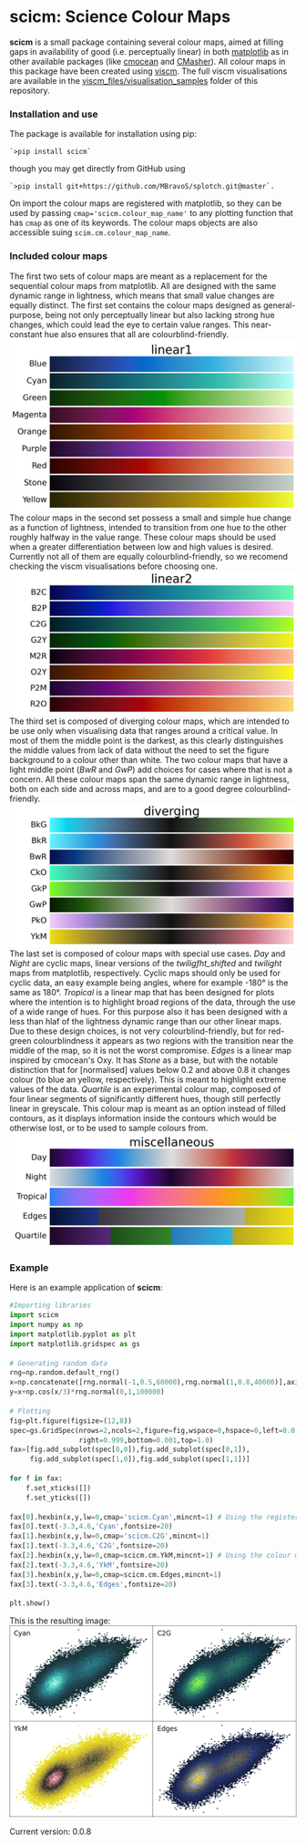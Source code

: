 # scicm: Science Colour Maps

**scicm** is a small package containing several colour maps, aimed at filling gaps in availability of good (i.e. perceptually linear) in both [matplotlib](https://matplotlib.org/stable/tutorials/colors/colormaps.html) as in other available packages (like [cmocean](https://github.com/matplotlib/cmocean) and [CMasher](https://github.com/1313e/CMasher)). All colour maps in this package have been created using [viscm](https://github.com/matplotlib/viscm). The full viscm visualisations are available in the [viscm_files/visualisation_samples](https://github.com/MBravoS/scicm/tree/master/viscm_files/visualisation_samples) folder of this repository.

### Installation and use

The package is available for installation using pip:

    `>pip install scicm`
    
though you may get directly from GitHub using

    `>pip install git+https://github.com/MBravoS/splotch.git@master`.

On import the colour maps are registered with matplotlib, so they can be used by passing `cmap='scicm.colour_map_name'` to any plotting function that has `cmap` as one of its keywords. The colour maps objects are also accessible suing `scim.cm.colour_map_name`.

### Included colour maps

The first two sets of colour maps are meant as a replacement for the sequential colour maps from matplotlib. All are designed with the same dynamic range in lightness, which means that small value changes are equally distinct. The first set contains the colour maps designed as general-purpose, being not only perceptually linear but also lacking strong hue changes, which could lead the eye to certain value ranges. This near-constant hue also ensures that all are colourblind-friendly.
![cmaps0](/docs/scicm_linear1.png)
The colour maps in the second set possess a small and simple hue change as a function of lightness, intended to transition from one hue to the other roughly halfway in the value range. These colour maps should be used when a greater differentiation between low and high values is desired. Currently not all of them are equally colourblind-friendly, so we recomend checking the viscm visualisations before choosing one.
![cmaps1](/docs/scicm_linear2.png)
The third set is composed of diverging colour maps, which are intended to be use only when visualising data that ranges around a critical value. In most of them the middle point is the darkest, as this clearly distinguishes the middle values from lack of data without the need to set the figure background to a colour other than white. The two colour maps that have a light middle point (*BwR* and *GwP*) add choices for cases where that is not a concern. All these colour maps span the same dynamic range in lightness, both on each side and across maps, and are to a good degree colourblind-friendly.
![cmaps2](/docs/scicm_diverging.png)
The last set is composed of colour maps with special use cases. *Day* and *Night* are cyclic maps, linear versions of the *twiligfht_shifted* and *twilight* maps from matplotlib, respectively. Cyclic maps should only be used for cyclic data, an easy example being angles, where for example -180° is the same as 180°. *Tropical* is a linear map that has been designed for plots where the intention is to highlight broad regions of the data, through the use of a wide range of hues. For this purpose also it has been designed with a less than hlaf of the lightness dynamic range than our other linear maps. Due to these design choices, is not very colourblind-friendly, but for red-green colourblindness it appears as two regions with the transition near the middle of the map, so it is not the worst compromise. *Edges* is a linear map inspired by cmocean's Oxy. It has *Stone* as a base, but with the notable distinction that for \[normalised\] values below 0.2 and above 0.8 it changes colour (to blue an yellow, respectively). This is meant to highlight extreme values of the data. *Quartile* is an experimental colour map, composed of four linear segments of significantly different hues, though still perfectly linear in greyscale. This colour map is meant as an option instead of filled contours, as it displays information inside the contours which would be otherwise lost, or to be used to sample colours from.
![cmaps3](/docs/scicm_miscellaneous.png)

### Example

Here is an example application of **scicm**:

```python
#Importing libraries
import scicm
import numpy as np
import matplotlib.pyplot as plt
import matplotlib.gridspec as gs

# Generating random data
rng=np.random.default_rng()
x=np.concatenate([rng.normal(-1,0.5,60000),rng.normal(1,0.8,40000)],axis=0)
y=x+np.cos(x/3)*rng.normal(0,1,100000)

# Plotting
fig=plt.figure(figsize=(12,8))
spec=gs.GridSpec(nrows=2,ncols=2,figure=fig,wspace=0,hspace=0,left=0.0,
                 right=0.999,bottom=0.001,top=1.0)
fax=[fig.add_subplot(spec[0,0]),fig.add_subplot(spec[0,1]),
     fig.add_subplot(spec[1,0]),fig.add_subplot(spec[1,1])]

for f in fax:
    f.set_xticks([])
    f.set_yticks([])

fax[0].hexbin(x,y,lw=0,cmap='scicm.Cyan',mincnt=1) # Using the registered names with matplotlib
fax[0].text(-3.3,4.6,'Cyan',fontsize=20)
fax[1].hexbin(x,y,lw=0,cmap='scicm.C2G',mincnt=1)
fax[1].text(-3.3,4.6,'C2G',fontsize=20)
fax[2].hexbin(x,y,lw=0,cmap=scicm.cm.YkM,mincnt=1) # Using the colour map objects
fax[2].text(-3.3,4.6,'YkM',fontsize=20)
fax[3].hexbin(x,y,lw=0,cmap=scicm.cm.Edges,mincnt=1)
fax[3].text(-3.3,4.6,'Edges',fontsize=20)

plt.show()
```

This is the resulting image:
![example](/docs/README_ex.png)

Current version: 0.0.8
